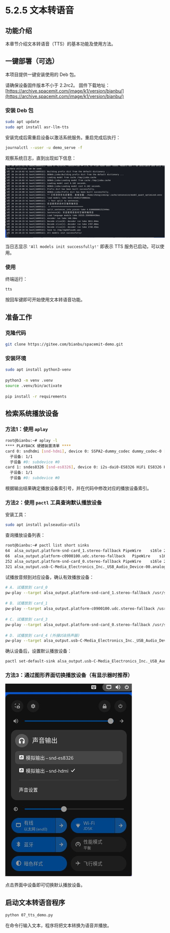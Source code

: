# 5.2.5 文本转语音

## 功能介绍

本章节介绍文本转语音（TTS）的基本功能及使用方法。

## 一键部署（可选）

本项目提供一键安装使用的 Deb 包。

请确保设备固件版本不小于 2.2rc2。
固件下载地址：[https://archive.spacemit.com/image/k1/version/bianbu/](https://archive.spacemit.com/image/k1/version/bianbu/)

### 安装 Deb 包

```bash
sudo apt update
sudo apt install asr-llm-tts
```

安装完成后需重启设备以激活系统服务。重启完成后执行：

```bash
journalctl --user -u demo_serve -f
```

观察系统日志，直到出现如下信息：

![](images/tts_serve.jpg)

当日志显示 `'All models init successfully!'` 即表示 TTS 服务已启动，可以使用。

### 使用

终端运行：

```bash
tts
```

按回车键即可开始使用文本转语音功能。

## 准备工作

### 克隆代码

```bash
git clone https://gitee.com/bianbu/spacemit-demo.git
```

### 安装环境

```bash
sudo apt install python3-venv

python3 -m venv .venv
source .venv/bin/activate

pip install -r requirements
```

## 检索系统播放设备

### 方法1：使用 `aplay`

```bash
root@bianbu:~# aplay -l
**** PLAYBACK 硬體裝置清單 ****
card 0: sndhdmi [snd-hdmi], device 0: SSPA2-dummy_codec dummy_codec-0 []
  子设备: 1/1
  子设备 #0: subdevice #0
card 1: sndes8326 [snd-es8326], device 0: i2s-dai0-ES8326 HiFi ES8326 HiFi-0 []
  子设备: 1/1
  子设备 #0: subdevice #0
```

根据输出结果确定播放设备索引号，并在代码中修改对应的播放设备索引。

### 方法2：使用 `pactl` 工具查询默认播放设备

安装工具：

```bash
sudo apt install pulseaudio-utils
```

查询播放设备列表：

```bash
root@bianbu:~# pactl list short sinks
64	alsa_output.platform-snd-card_1.stereo-fallback	PipeWire	s16le 2ch 48000Hz	SUSPENDED
66	alsa_output.platform-c0900100.udc.stereo-fallback	PipeWire	s16le 2ch 48000Hz	SUSPENDED
252	alsa_output.platform-snd-card_0.stereo-fallback	PipeWire	s16le 2ch 48000Hz	SUSPENDED
321	alsa_output.usb-C-Media_Electronics_Inc._USB_Audio_Device-00.analog-stereo	PipeWire	s16le 2ch 48000Hz	SUSPENDED
```

试播放音频到对应设备，确认有效播放设备：

```bash
# A. 试播放到 card_0
pw-play --target alsa_output.platform-snd-card_1.stereo-fallback /usr/share/sounds/alsa/Front_Center.wav

# B. 试播放到 card_1
pw-play --target alsa_output.platform-c0900100.udc.stereo-fallback /usr/share/sounds/alsa/Front_Center.wav

# C. 试播放到 card_3
pw-play --target alsa_output.platform-snd-card_0.stereo-fallback /usr/share/sounds/alsa/Front_Center.wav

# D. 试播放到 card_4 (外接USB扬声器)
pw-play --target alsa_output.usb-C-Media_Electronics_Inc._USB_Audio_Device-00.analog-stereo /usr/share/sounds/alsa/Front_Center.wav
```

确认设备后，设置默认播放设备：

```bash
pactl set-default-sink alsa_output.usb-C-Media_Electronics_Inc._USB_Audio_Device-00.analog-stereo
```

### 方法3：通过图形界面切换播放设备（有显示器时推荐）

![](images/play.jpg)

点击界面中设备即可切换默认播放设备。

## 启动文本转语音程序

```bash
python 07_tts_demo.py
```

在命令行输入文本，程序将把文本转换为语音并播放。
